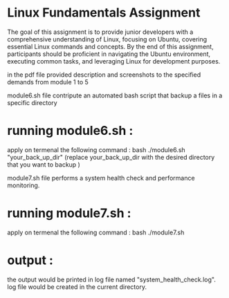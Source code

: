 # Linux Fundamentals Assignment

The goal of this assignment is to provide junior developers with a comprehensive
understanding of Linux, focusing on Ubuntu, covering essential Linux commands and
concepts. By the end of this assignment, participants should be proficient in navigating the
Ubuntu environment, executing common tasks, and leveraging Linux for development
purposes.

in the pdf file provided description and screenshots to the specified demands from module 1 to 5

module6.sh file contripute an automated bash script that backup a files in a specific directory

# running module6.sh :
apply on termenal the following command : bash ./module6.sh "your_back_up_dir" (replace your_back_up_dir with the desired directory that you want to backup )

module7.sh file performs a system health check and performance monitoring.
# running module7.sh :
apply on termenal the following command : bash ./module7.sh

# output :
the output would be printed in log file named "system_health_check.log".
log file would be created in the current directory.